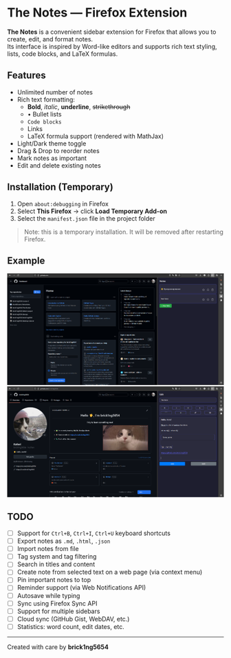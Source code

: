 # The Notes — Firefox Extension

**The Notes** is a convenient sidebar extension for Firefox that allows you to create, edit, and format notes.  
Its interface is inspired by Word-like editors and supports rich text styling, lists, code blocks, and LaTeX formulas.

## Features

- Unlimited number of notes
- Rich text formatting:
  - **Bold**, _italic_, __underline__, ~~strikethrough~~
  - • Bullet lists
  - `Code blocks`
  - Links
  - LaTeX formula support (rendered with MathJax)
- Light/Dark theme toggle
- Drag & Drop to reorder notes
- Mark notes as important 
- Edit and delete existing notes

## Installation (Temporary)

1. Open `about:debugging` in Firefox
2. Select **This Firefox** → click **Load Temporary Add-on**
3. Select the `manifest.json` file in the project folder

> Note: this is a temporary installation. It will be removed after restarting Firefox.

## Example

![Example](/screenshots/1.png)  
![Example](/screenshots/2.png)

## TODO

- [ ] Support for `Ctrl+B`, `Ctrl+I`, `Ctrl+U` keyboard shortcuts
- [ ] Export notes as `.md`, `.html`, `.json`
- [ ] Import notes from file
- [ ] Tag system and tag filtering
- [ ] Search in titles and content
- [ ] Create note from selected text on a web page (via context menu)
- [ ] Pin important notes to top
- [ ] Reminder support (via Web Notifications API)
- [ ] Autosave while typing
- [ ] Sync using Firefox Sync API
- [ ] Support for multiple sidebars
- [ ] Cloud sync (GitHub Gist, WebDAV, etc.)
- [ ] Statistics: word count, edit dates, etc.

---

Created with care by **brick1ng5654**
